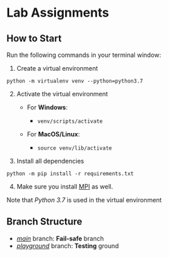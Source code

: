 # Lab Assignments

## How to Start
Run the following commands in your terminal window:

1. Create a virtual environment
```console
python -m virtualenv venv --python=python3.7
```

2. Activate the virtual environment

   *  For **Windows**:
      *  ```console
         venv/scripts/activate
         ```
   *  For **MacOS/Linux**:
      *  ```console
         source venv/lib/activate
         ```

3. Install all dependencies
```console
python -m pip install -r requirements.txt
```

4. Make sure you install [MPI]("https://www.microsoft.com/en-us/download/details.aspx?id=100593") as well.

Note that *Python 3.7* is used in the virtual environment

## Branch Structure
* [*main*](https://github.com/Neo-Zenith/SC3000-artificial-intelligence/tree/main) branch: <b>Fail-safe</b> branch
* [*playground*](https://github.com/Neo-Zenith/SC3000-artificial-intelligence/tree/playground) branch: <b>Testing</b> ground
